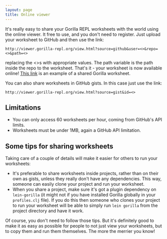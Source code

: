 ```yaml
---
layout: page
title: Online viewer
---
```


It's really easy to share your Gorilla REPL worksheets with the world using the online viewer. It free to use, and you
don't need to register. Just upload your worksheet to GitHub and then use the link:

```
http://viewer.gorilla-repl.org/view.html?source=github&user=<>&repo=<>&path=<>
```

replacing the <>s with appropriate values. The path variable is the path inside the repo to the worksheet.
That's it - your worksheet is now available online!
[This link](http://viewer.gorilla-repl.org/view.html?source=github&user=JonyEpsilon&repo=gorilla-repl&path=ws/graph-examples.clj)
is an example of a shared Gorilla worksheet.

You can also share worksheets in GitHub gists. In this case just use the link:

```
http://viewer.gorilla-repl.org/view.html?source=gist&id=<>
```

## Limitations

- You can only access 60 worksheets per hour, coming from GitHub's API limits.
- Worksheets must be under 1MB, again a GitHub API limitation.

## Some tips for sharing worksheets

Taking care of a couple of details will make it easier for others to run your worksheets:

- It's preferable to share worksheets inside projects, rather than on their own as gists, unless they really don't have
any dependencies. This way, someone can easily clone your project and run your worksheet.
- When you share a project, make sure it's got a plugin dependency on `lein-gorilla` (it might not if you have installed
Gorilla globally in your `profiles.clj` file). If you do this then someone who clones your project to run your worksheet
will be able to simply run `lein gorilla` from the project directory and have it work.

Of course, you don't need to follow those tips. But it's definitely good to make it as easy as possible for people to
not just view your worksheets, but to copy them and run them themselves. The more the merrier you know!
